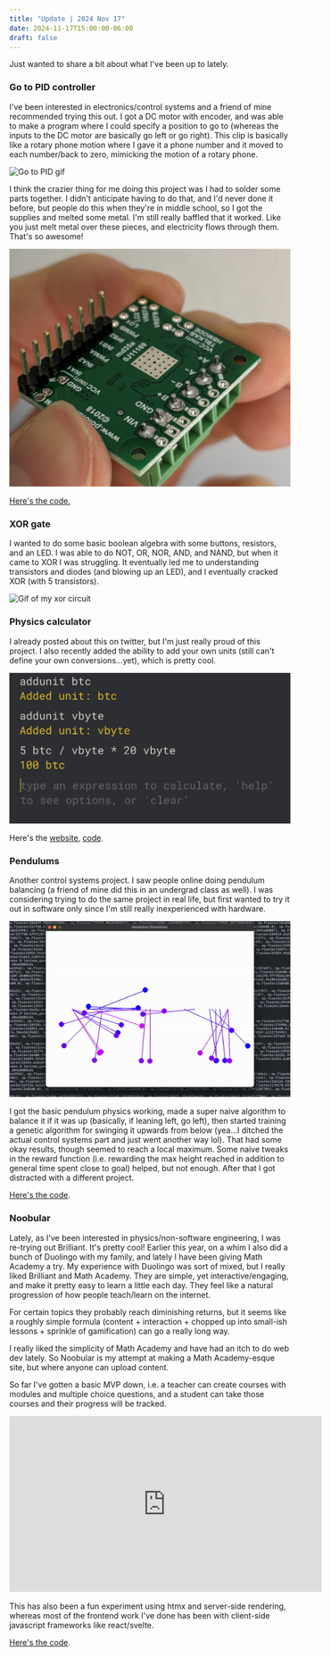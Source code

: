 ```yaml
---
title: "Update | 2024 Nov 17"
date: 2024-11-17T15:00:00-06:00
draft: false
---
```


Just wanted to share a bit about what I've been up to lately.

### Go to PID controller

I've been interested in electronics/control systems and a friend of mine recommended trying this out. I got a DC motor with encoder, and was able to make a program where I could specify a position to go to (whereas the inputs to the DC motor are basically go left or go right). This clip is basically like a rotary phone motion where I gave it a phone number and it moved to each number/back to zero, mimicking the motion of a rotary phone.

![Go to PID gif](gotopid.gif)

I think the crazier thing for me doing this project was I had to solder some parts together. I didn't anticipate having to do that, and I'd never done it before, but people do this when they're in middle school, so I got the supplies and melted some metal. I'm still really baffled that it worked. Like you just melt metal over these pieces, and electricity flows through them. That's so awesome!

![Picture of my soldered motor driver](solder.png)

[Here's the code.](https://github.com/alecchendev/arduino/blob/main/rotary.ino)

### XOR gate

I wanted to do some basic boolean algebra with some buttons, resistors, and an LED. I was able to do NOT, OR, NOR, AND, and NAND, but when it came to XOR I was struggling. It eventually led me to understanding transistors and diodes (and blowing up an LED), and I eventually cracked XOR (with 5 transistors).

![Gif of my xor circuit](xor.gif)

### Physics calculator

I already posted about this on twitter, but I'm just really proud of this project. I also recently added the ability to add your own units (still can't define your own conversions...yet), which is pretty cool.

![Picture of multiplying custom units in physics calculator](newunits.png)

Here's the [website](https://alecchen.dev/calculator/), [code](https://github.com/alecchendev/calculator).

### Pendulums

Another control systems project. I saw people online doing pendulum balancing (a friend of mine did this in an undergrad class as well). I was considering trying to do the same project in real life, but first wanted to try it out in software only since I'm still really inexperienced with hardware.

![Gif of pendulums training](pendulums.gif)

I got the basic pendulum physics working, made a super naive algorithm to balance it if it was up (basically, if leaning left, go left), then started training a genetic algorithm for swinging it upwards from below (yea...I ditched the actual control systems part and just went another way lol). That had some okay results, though seemed to reach a local maximum. Some naive tweaks in the reward function (i.e. rewarding the max height reached in addition to general time spent close to goal) helped, but not enough. After that I got distracted with a different project.

[Here's the code](https://github.com/alecchendev/pendulum).

### Noobular

Lately, as I've been interested in physics/non-software engineering, I was re-trying out Brilliant. It's pretty cool! Earlier this year, on a whim I also did a bunch of Duolingo with my family, and lately I have been giving Math Academy a try. My experience with Duolingo was sort of mixed, but I really liked Brilliant and Math Academy. They are simple, yet interactive/engaging, and make it pretty easy to learn a little each day. They feel like a natural progression of how people teach/learn on the internet.

For certain topics they probably reach diminishing returns, but it seems like a roughly simple formula (content + interaction + chopped up into small-ish lessons + sprinkle of gamification) can go a really long way.

I really liked the simplicity of Math Academy and have had an itch to do web dev lately. So Noobular is my attempt at making a Math Academy-esque site, but where anyone can upload content.

So far I've gotten a basic MVP down, i.e. a teacher can create courses with modules and multiple choice questions, and a student can take those courses and their progress will be tracked.

<iframe width="560" height="315" src="https://www.youtube.com/embed/ECO_-1E5lZo?si=jr4xbRZotFX8IsPL" title="YouTube video player" frameborder="0" allow="accelerometer; autoplay; clipboard-write; encrypted-media; gyroscope; picture-in-picture; web-share" referrerpolicy="strict-origin-when-cross-origin" allowfullscreen></iframe>

This has also been a fun experiment using htmx and server-side rendering, whereas most of the frontend work I've done has been with client-side javascript frameworks like react/svelte.

[Here's the code](https://github.com/alecchendev/noobular).
